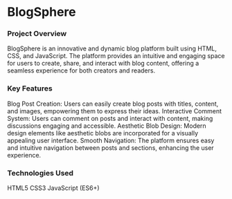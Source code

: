 <h1>BlogSphere</h1>
<h3>Project Overview</h3>
BlogSphere is an innovative and dynamic blog platform built using HTML, CSS, and JavaScript. The platform provides an intuitive and engaging space for users to create, share, and interact with blog content, offering a seamless experience for both creators and readers.

<h3>Key Features</h3>
Blog Post Creation: Users can easily create blog posts with titles, content, and images, empowering them to express their ideas.
Interactive Comment System: Users can comment on posts and interact with content, making discussions engaging and accessible.
Aesthetic Blob Design: Modern design elements like aesthetic blobs are incorporated for a visually appealing user interface.
Smooth Navigation: The platform ensures easy and intuitive navigation between posts and sections, enhancing the user experience.
<h3>Technologies Used</h3>
HTML5
CSS3
JavaScript (ES6+)
